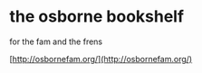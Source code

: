 # the osborne bookshelf

for the fam and the frens


[http://osbornefam.org/](http://osbornefam.org/)